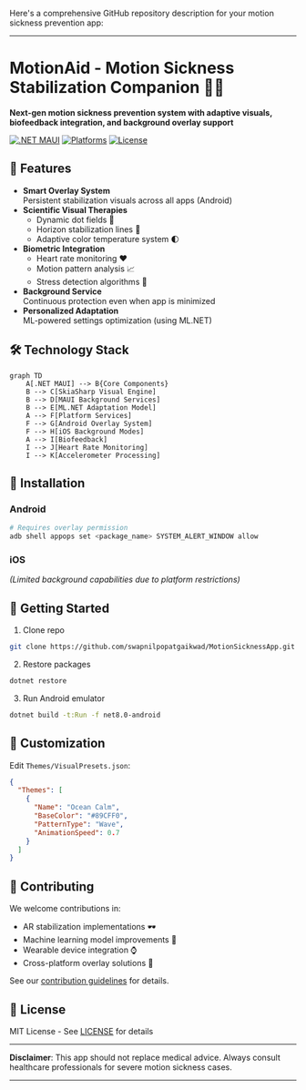 Here's a comprehensive GitHub repository description for your motion sickness prevention app:

---

# MotionAid - Motion Sickness Stabilization Companion 🚗🌀

**Next-gen motion sickness prevention system with adaptive visuals, biofeedback integration, and background overlay support**

[![.NET MAUI](https://img.shields.io/badge/.NET%20MAUI-8.0+-512BD4?logo=.net)](https://dotnet.microsoft.com/apps/maui)
[![Platforms](https://img.shields.io/badge/platforms-Android%20|%20iOS-lightgrey)](https://learn.microsoft.com/en-us/dotnet/maui/)
[![License](https://img.shields.io/badge/license-MIT-green)](LICENSE)

## 🌟 Features

- **Smart Overlay System**  
  Persistent stabilization visuals across all apps (Android)
- **Scientific Visual Therapies**
  - Dynamic dot fields 🌌
  - Horizon stabilization lines 🚢
  - Adaptive color temperature system 🌓
- **Biometric Integration**
  - Heart rate monitoring ❤️
  - Motion pattern analysis 📈
  - Stress detection algorithms 🧠
- **Background Service**  
  Continuous protection even when app is minimized
- **Personalized Adaptation**  
  ML-powered settings optimization (using ML.NET)

## 🛠️ Technology Stack

```mermaid
graph TD
    A[.NET MAUI] --> B{Core Components}
    B --> C[SkiaSharp Visual Engine]
    B --> D[MAUI Background Services]
    B --> E[ML.NET Adaptation Model]
    A --> F[Platform Services]
    F --> G[Android Overlay System]
    F --> H[iOS Background Modes]
    A --> I[Biofeedback]
    I --> J[Heart Rate Monitoring]
    I --> K[Accelerometer Processing]
```

## 📱 Installation

### Android
```bash
# Requires overlay permission
adb shell appops set <package_name> SYSTEM_ALERT_WINDOW allow
```

### iOS  
*(Limited background capabilities due to platform restrictions)*

## 🚀 Getting Started

1. Clone repo
```bash
git clone https://github.com/swapnilpopatgaikwad/MotionSicknessApp.git
```

2. Restore packages
```bash
dotnet restore
```

3. Run Android emulator
```bash
dotnet build -t:Run -f net8.0-android
```

## 🌈 Customization

Edit `Themes/VisualPresets.json`:
```json
{
  "Themes": [
    {
      "Name": "Ocean Calm",
      "BaseColor": "#89CFF0",
      "PatternType": "Wave",
      "AnimationSpeed": 0.7
    }
  ]
}
```

## 🤝 Contributing

We welcome contributions in:
- AR stabilization implementations 🕶️
- Machine learning model improvements 🤖
- Wearable device integration ⌚
- Cross-platform overlay solutions 📱

See our [contribution guidelines](CONTRIBUTING.md) for details.

## 📄 License

MIT License - See [LICENSE](LICENSE) for details

---

**Disclaimer**: This app should not replace medical advice. Always consult healthcare professionals for severe motion sickness cases.

---